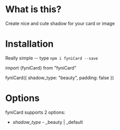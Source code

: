 # What is this?

Create nice and cute shadow for your card or image

# Installation

Really simple -- type
`npm i fyniCard --save`

import {fyniCard} from "fyniCard"

fyniCard({
shadow_type: "beauty",
padding: false
})

# Options

fyniCard supports 2 options:

- _shadow_type_ - \_beauty | \_default
